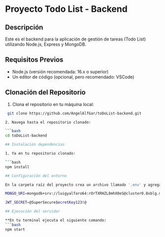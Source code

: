# Proyecto Todo List - Backend

## Descripción

Este es el backend para la aplicación de gestión de tareas (Todo List) utilizando Node.js, Express y MongoDB.

## Requisitos Previos

- Node.js (versión recomendada: 16.x o superior)
- Un editor de código (opcional, pero recomendado: VSCode)

## Clonación del Repositorio

1. Clona el repositorio en tu máquina local:

  ```bash
   git clone https://github.com/AngelAlfGar/toDoList-backend.git

2. Navega hasta el repositorio clonado:

  ```bash
  cd toDoList-backend

## Instalación dependencias

1. Ya en tu repositorio clonado:
  
  ```bash
  npm install

## Configuración del entorno

  En la carpeta raíz del proyecto crea un archivo llamado '.env' y agrega las siguientes variables de entorno (puedes usar VSCode)

  MONGO_URI=mongodb+srv://luigyalfaro64:rOrTXRHZL8mhX0eS@cluster0.8xblg.mongodb.net/?retryWrites=true&w=majority&appName=Cluster0
  
  JWT_SECRET=@SuperSecure$ecretKey123!@

## Ejecución del servidor

  **En tu terminal ejecuta el siguiente comando:
  ```bash
  npm start